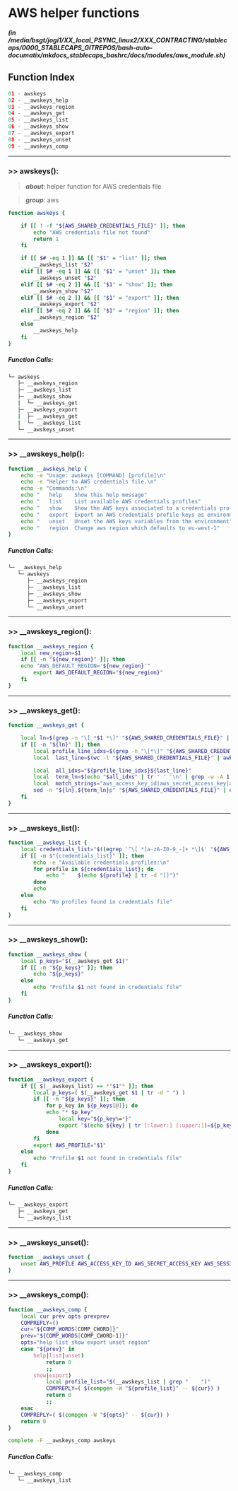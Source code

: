 
AWS helper functions
====================


***(in /media/bsgt/jogi1/XX_local_PSYNC_linux2/XXX_CONTRACTING/stablecaps/0000_STABLECAPS_GITREPOS/bash-auto-documatix/mkdocs_stablecaps_bashrc/docs/modules/aws_module.sh)***
## Function Index


```python
01 - awskeys
02 - __awskeys_help
03 - __awskeys_region
04 - __awskeys_get
05 - __awskeys_list
06 - __awskeys_show
07 - __awskeys_export
08 - __awskeys_unset
09 - __awskeys_comp
```

******
### >> awskeys():


>***about***: helper function for AWS credentials file


>***group***: aws


```bash
function awskeys {

    if [[ ! -f "${AWS_SHARED_CREDENTIALS_FILE}" ]]; then
        echo "AWS credentials file not found"
        return 1
    fi

    if [[ $# -eq 1 ]] && [[ "$1" = "list" ]]; then
        __awskeys_list "$2"
    elif [[ $# -eq 1 ]] && [[ "$1" = "unset" ]]; then
        __awskeys_unset "$2"
    elif [[ $# -eq 2 ]] && [[ "$1" = "show" ]]; then
        __awskeys_show "$2"
    elif [[ $# -eq 2 ]] && [[ "$1" = "export" ]]; then
        __awskeys_export "$2"
    elif [[ $# -eq 2 ]] && [[ "$1" = "region" ]]; then
        __awskeys_region "$2"
    else
        __awskeys_help
    fi
}

```
##### Function Calls:


```bash
└─ awskeys
   ├─ __awskeys_region
   ├─ __awskeys_list
   ├─ __awskeys_show
   |  └─ __awskeys_get
   ├─ __awskeys_export
   |  ├─ __awskeys_get
   |  └─ __awskeys_list
   └─ __awskeys_unset
```




******
### >> __awskeys_help():


```bash
function __awskeys_help {
    echo -e "Usage: awskeys [COMMAND] [profile]\n"
    echo -e "Helper to AWS credentials file.\n"
    echo -e "Commands:\n"
    echo "   help    Show this help message"
    echo "   list    List available AWS credentials profiles"
    echo "   show    Show the AWS keys associated to a credentials profile"
    echo "   export  Export an AWS credentials profile keys as environment variables"
    echo "   unset   Unset the AWS keys variables from the environment"
    echo "   region  Change aws region which defaults to eu-west-1"
}

```
##### Function Calls:


```bash
└─ __awskeys_help
   └─ awskeys
      ├─ __awskeys_region
      ├─ __awskeys_list
      ├─ __awskeys_show
      ├─ __awskeys_export
      └─ __awskeys_unset
```




******
### >> __awskeys_region():


```bash
function __awskeys_region {
    local new_region=$1
    if [[ -n "${new_region}" ]]; then
    echo "AWS_DEFAULT_REGION='${new_region}'"
        export AWS_DEFAULT_REGION="${new_region}"
    fi
}

```




******
### >> __awskeys_get():


```bash
function __awskeys_get {

    local ln=$(grep -n "\[ *$1 *\]" "${AWS_SHARED_CREDENTIALS_FILE}" | cut -d ":" -f 1)
    if [[ -n "${ln}" ]]; then
        local profile_line_idxs=$(grep -n "\[*\]" "${AWS_SHARED_CREDENTIALS_FILE}" | tr ":" " " | awk '{print $1}' | tr '\n' ' ')
        local  last_line=$(wc -l "${AWS_SHARED_CREDENTIALS_FILE}" | awk '{print $1}')

        local  all_idxs="${profile_line_idxs}${last_line}"
        local  term_ln=$(echo "$all_idxs" | tr ' ' '\n' | grep -w -A 1 "$ln" | tail -1)
        local  match_strings="aws_access_key_id|aws_secret_access_key|aws_session_token|aws_default_region|aws_default_output|aws_profile|aws_role_session_name|aws_ca_bundle|AWS_ACCESS_KEY_ID|AWS_SECRET_ACCESS_KEY|AWS_SESSION_TOKEN|AWS_DEFAULT_REGION|AWS_DEFAULT_OUTPUT|AWS_PROFILE|AWS_ROLE_SESSION_NAME|AWS_CA_BUNDLE"
        sed -n "${ln},${term_ln}p" "${AWS_SHARED_CREDENTIALS_FILE}" | egrep  "${match_strings}"
    fi
}

```




******
### >> __awskeys_list():


```bash
function __awskeys_list {
    local credentials_list="$((egrep '^\[ *[a-zA-Z0-9_-]+ *\]$' "${AWS_SHARED_CREDENTIALS_FILE}"; grep "\[" "${AWS_SHARED_CREDENTIALS_FILE}" | sed "s|\[profile |\[|g") | sort | uniq)"
    if [[ -n $"{credentials_list}" ]]; then
        echo -e "Available credentials profiles:\n"
        for profile in ${credentials_list}; do
            echo "    $(echo ${profile} | tr -d "[]")"
        done
        echo
    else
        echo "No profiles found in credentials file"
    fi
}

```




******
### >> __awskeys_show():


```bash
function __awskeys_show {
    local p_keys="$(__awskeys_get $1)"
    if [[ -n "${p_keys}" ]]; then
        echo "${p_keys}"
    else
        echo "Profile $1 not found in credentials file"
    fi
}

```
##### Function Calls:


```bash
└─ __awskeys_show
   └─ __awskeys_get
```




******
### >> __awskeys_export():


```bash
function __awskeys_export {
    if [[ $(__awskeys_list) == *"$1"* ]]; then
        local p_keys=( $(__awskeys_get $1 | tr -d " ") )
        if [[ -n "${p_keys}" ]]; then
            for p_key in ${p_keys[@]}; do
            echo "* $p_key"
                local key="${p_key%=*}"
                export "$(echo ${key} | tr [:lower:] [:upper:])=${p_key#*=}"
            done
        fi
        export AWS_PROFILE="$1"
    else
        echo "Profile $1 not found in credentials file"
    fi
}

```
##### Function Calls:


```bash
└─ __awskeys_export
   ├─ __awskeys_get
   └─ __awskeys_list
```




******
### >> __awskeys_unset():


```bash
function __awskeys_unset {
    unset AWS_PROFILE AWS_ACCESS_KEY_ID AWS_SECRET_ACCESS_KEY AWS_SESSION_TOKEN
}

```




******
### >> __awskeys_comp():


```bash
function __awskeys_comp {
    local cur prev opts prevprev
    COMPREPLY=()
    cur="${COMP_WORDS[COMP_CWORD]}"
    prev="${COMP_WORDS[COMP_CWORD-1]}"
    opts="help list show export unset region"
    case "${prev}" in
        help|list|unset)
            return 0
            ;;
        show|export)
            local profile_list="$(__awskeys_list | grep "    ")"
            COMPREPLY=( $(compgen -W "${profile_list}" -- ${cur}) )
            return 0
            ;;
    esac
    COMPREPLY=( $(compgen -W "${opts}" -- ${cur}) )
    return 0
}

complete -F __awskeys_comp awskeys

```
##### Function Calls:


```bash
└─ __awskeys_comp
   └─ __awskeys_list
```


